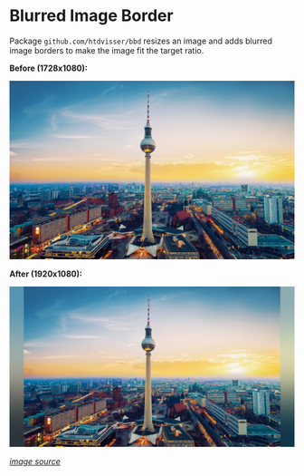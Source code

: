 # Blurred Image Border

Package `github.com/htdvisser/bbd` resizes an image and adds blurred image borders to make the image fit the target ratio.

**Before (1728x1080):**

![before](doc/src.jpg)

**After (1920x1080):**

![after](doc/dst.jpg)

[_image source_](https://interfacelift.com/wallpaper/details/4057/after_work.html)
